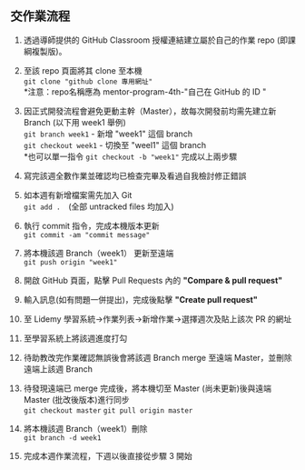 ## 交作業流程

1. 透過導師提供的 GitHub Classroom 授權連結建立屬於自己的作業 repo (即課綱複製版)。

2. 至該 repo 頁面將其 clone 至本機   
`git clone "github clone 專用網址"`  
*注意：repo名稱應為 mentor-program-4th-"自己在 GitHub 的 ID "

3. 因正式開發流程會避免更動主幹（Master），故每次開發前均需先建立新 Branch  (以下用 week1 舉例)  
`git branch week1` - 新增 "week1" 這個 branch  
`git checkout week1` - 切換至 "weel1" 這個 branch    
*也可以單一指令 `git checkout -b "week1"` 完成以上兩步驟

4. 寫完該週全數作業並確認均已檢查完畢及看過自我檢討修正錯誤

5. 如本週有新增檔案需先加入 Git  
`git add .`　(全部 untracked files 均加入)

6. 執行 commit 指令，完成本機版本更新  
`git commit -am "commit message"`

7. 將本機該週 Branch（week1） 更新至遠端  
`git push origin "week1"`

8. 開啟 GitHub 頁面，點擊 Pull Requests 內的 **"Compare & pull request"**

9. 輸入訊息(如有問題一併提出)，完成後點擊 **"Create pull request"**

10. 至 Lidemy 學習系統→作業列表→新增作業→選擇週次及貼上該次 PR 的網址

11. 至學習系統上將該週進度打勾

12. 待助教改完作業確認無誤後會將該週 Branch merge 至遠端 Master，並刪除遠端上該週 Branch

13. 待發現遠端已 merge 完成後，將本機切至 Master (尚未更新)後與遠端 Master (批改後版本)進行同步  
`git checkout master`
`git pull origin master`

14. 將本機該週 Branch（week1）刪除  
`git branch -d week1` 

15. 完成本週作業流程，下週以後直接從步驟 3 開始